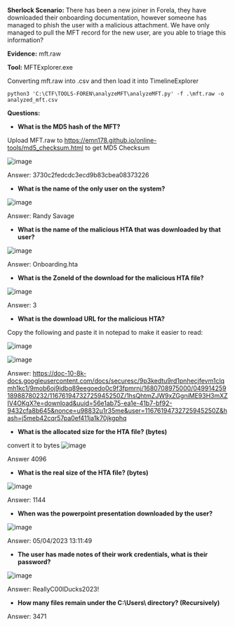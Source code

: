 **Sherlock Scenario:**
There has been a new joiner in Forela, they have downloaded their onboarding documentation, however someone has managed to phish the user with a malicious attachment. We have only managed to pull the MFT record for the new user, are you able to triage this information?

**Evidence:** mft.raw


**Tool:** MFTExplorer.exe 



Converting mft.raw into .csv and then load it into TimelineExplorer
```
python3 'C:\CTF\TOOLS-FOREN\analyzeMFT\analyzeMFT.py' -f .\mft.raw -o analyzed_mft.csv
```



**Questions:**


- **What is the MD5 hash of the MFT?**


Upload MFT.raw to https://emn178.github.io/online-tools/md5_checksum.html to get MD5 Checksum

![image](https://github.com/jirayus013t/cybersecurityprojects/assets/49973180/f9f4a9cf-e44c-46da-9199-d9c06d4aca85)


Answer: 3730c2fedcdc3ecd9b83cbea08373226



- **What is the name of the only user on the system?**

![image](https://github.com/jirayus013t/cybersecurityprojects/assets/49973180/0bcb58b2-d733-4ca5-9b3e-75459e29a278)


Answer: Randy Savage

- **What is the name of the malicious HTA that was downloaded by that user?**

![image](https://github.com/jirayus013t/cybersecurityprojects/assets/49973180/e1907d45-e3b6-410a-a639-cb2db2c49259)



Answer: Onboarding.hta

- **What is the ZoneId of the download for the malicious HTA file?**


![image](https://github.com/jirayus013t/cybersecurityprojects/assets/49973180/e334aad9-3ade-4942-a413-b212f44ea800)


Answer: 3

- **What is the download URL for the malicious HTA?**


Copy the following and paste it in notepad to make it easier to read:

![image](https://github.com/jirayus013t/cybersecurityprojects/assets/49973180/fbed5826-4737-4605-9ca0-46304eb8870a)


![image](https://github.com/jirayus013t/cybersecurityprojects/assets/49973180/831b58b8-b2ed-4204-ba9e-a4005f0cfcf8)




Answer: https://doc-10-8k-docs.googleusercontent.com/docs/securesc/9p3kedtu9rd1pnhecjfevm1clqmh1kc1/9mob6oj9jdbq89eegoedo0c9f3fpmrnj/1680708975000/04991425918988780232/11676194732725945250Z/1hsQhtmZJW9xZGgniME93H3mXZIV4OKgX?e=download&uuid=56e1ab75-ea1e-41b7-bf92-9432cfa8b645&nonce=u98832u1r35me&user=11676194732725945250Z&hash=j5meb42cqr57pa0ef411ja1k70jkgphq

- **What is the allocated size for the HTA file? (bytes)**


convert it to bytes
![image](https://github.com/jirayus013t/cybersecurityprojects/assets/49973180/38de0759-ddac-4a11-a87e-6258c7787b71)



Answer 4096

- **What is the real size of the HTA file? (bytes)**



![image](https://github.com/jirayus013t/cybersecurityprojects/assets/49973180/d1a037c1-7750-45a2-90e0-07dcd90a6acb)


Answer: 1144



- **When was the powerpoint presentation downloaded by the user?**

![image](https://github.com/jirayus013t/cybersecurityprojects/assets/49973180/b85abd69-7920-4ea3-9747-baf2ac6fc211)



Answer: 05/04/2023 13:11:49


- **The user has made notes of their work credentials, what is their password?**

![image](https://github.com/jirayus013t/cybersecurityprojects/assets/49973180/4312e292-fe49-4f8d-8f58-1fbe3965731a)



Answer: ReallyC00lDucks2023!

- **How many files remain under the C:\Users\ directory? (Recursively)**

Answer: 3471
